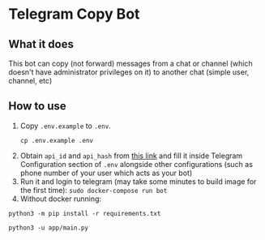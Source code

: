 # Telegram Copy Bot


## What it does
This bot can copy (not forward) messages from a chat or channel (which doesn't have administrator privileges on it) to another chat (simple user, channel, etc)

## How to use
1. Copy `.env.example` to `.env`.
    ```
    cp .env.example .env
    ```
2. Obtain `api_id` and `api_hash` from [this link](https://my.telegram.org/apps) and fill it inside Telegram Configuration section of `.env` alongside other configurations (such as phone number of your user which acts as your bot)
3. Run it and login to telegram (may take some minutes to build image for the first time):
```sudo docker-compose run bot```
4. Without docker running:
 ```
 python3 -m pip install -r requirements.txt
 
 python3 -u app/main.py
 ```

